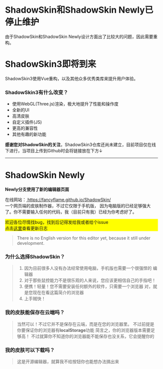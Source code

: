 
# ShadowSkin和ShadowSkin Newly已停止维护
由于ShadowSkin和ShadowSkin Newly设计方面出了比较大的问题，因此需要重构。

# ShadowSkin3即将到来
ShadowSkin3使用Vue重构，以及其他众多优秀类库来提升用户体验。

### ShadowSkin3有什么改变？
+ 使用WebGL(Three.js)渲染，极大地提升了性能和操作度
+ 全新的UI
+ 高清皮肤
+ 自定义插件(JS)
+ 更高的兼容性
+ 其他有趣的新功能

**感谢您对ShadowSkin的关注**，ShadowSkin3仓库还尚未建立，目前项目仅在线下进行，当项目上传到Github时会将链接放在下方↓

---
  
# ShadowSkin Newly
<strong>Newly分支使用了新的编辑器页面</strong>
<p>
在线网站：<a href="https://fancyflame.github.io/ShadowSkin/">
https://fancyflame.github.io/ShadowSkin/</a>
<br>
一个网页端的皮肤制作器，不过它仅限于手机版，
因为电脑版的已经足够强大了。你不需要输入任何的代码，我（目前只有我）已经为你考虑好了。
</p>
<p style="background-color:yellow;">
欢迎各位尽情找bug，找到后记得发给我或者给个issue
<br>点击<a href="/UPDATES.md">这里</a>查看更新日志
</p>
<blockquote>
There is no English version for this editor yet,
because it still under development.
</blockquote>

<h3>为什么选择ShadowSkin？</h3>
<blockquote>
<ol>
<li>
因为目前很多人没有办法经常使用电脑，手机版也需要一个很强悍的
编辑器
</li>
<li>
对于那些鼠控能力不是很乐观的人来说，您应该更相信自己的手指吧！
</li>
<li>
便携！轻量！您不需要安装任何额外的软件，只需要一个浏览器
对，就是您现在在看这篇简介的浏览器
</li>
<li>
上手贼快！
</li>
</ol>
</blockquote>
<h3>我的皮肤能保存在云端吗？</h3>
<blockquote>
当然可以！不过它并不是保存在云端，而是在您的浏览器里。
不过前提是你要保证你的浏览器有<b>localStorage</b>功能
简言之，你的浏览器版本需要足够高！
不过就算你不知道你的浏览器能不能保存也没关系，它会提醒你的
</blockquote>
<h3>我的皮肤可以下载吗？</h3>
<blockquote>
这是开源编辑器，就算我不给按钮你也能想办法搞出来
</blockquote>
